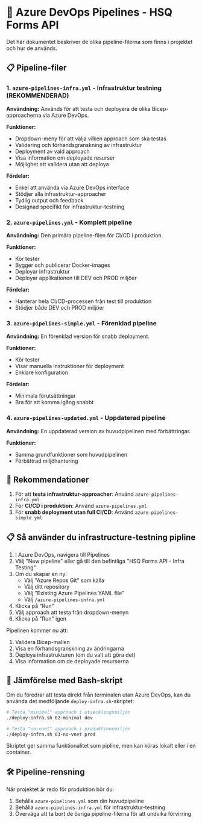 # 🚀 Azure DevOps Pipelines - HSQ Forms API

Det här dokumentet beskriver de olika pipeline-filerna som finns i projektet och hur de används.

## 📋 Pipeline-filer

### 1. `azure-pipelines-infra.yml` - Infrastruktur testning (REKOMMENDERAD)
**Användning:** Används för att testa och deployera de olika Bicep-approacherna via Azure DevOps.

**Funktioner:**
- Dropdown-meny för att välja vilken approach som ska testas
- Validering och förhandsgranskning av infrastruktur
- Deployment av vald approach
- Visa information om deployade resurser
- Möjlighet att validera utan att deploya

**Fördelar:**
- Enkel att använda via Azure DevOps interface
- Stödjer alla infrastruktur-approacher
- Tydlig output och feedback
- Designad specifikt för infrastruktur-testning

### 2. `azure-pipelines.yml` - Komplett pipeline
**Användning:** Den primära pipeline-filen för CI/CD i produktion.

**Funktioner:**
- Kör tester
- Bygger och publicerar Docker-images
- Deployar infrastruktur
- Deployar applikationen till DEV och PROD miljöer

**Fördelar:**
- Hanterar hela CI/CD-processen från test till produktion
- Stödjer både DEV och PROD miljöer

### 3. `azure-pipelines-simple.yml` - Förenklad pipeline
**Användning:** En förenklad version för snabb deployment.

**Funktioner:**
- Kör tester
- Visar manuella instruktioner för deployment
- Enklare konfiguration

**Fördelar:**
- Minimala förutsättningar
- Bra för att komma igång snabbt

### 4. `azure-pipelines-updated.yml` - Uppdaterad pipeline
**Användning:** En uppdaterad version av huvudpipelinen med förbättringar.

**Funktioner:**
- Samma grundfunktioner som huvudpipelinen
- Förbättrad miljöhantering

## 🎯 Rekommendationer

1. För att **testa infrastruktur-approacher**: Använd `azure-pipelines-infra.yml`
2. För **CI/CD i produktion**: Använd `azure-pipelines.yml`
3. För **snabb deployment utan full CI/CD**: Använd `azure-pipelines-simple.yml`

## 📋 Så använder du infrastructure-testning pipline

1. I Azure DevOps, navigera till Pipelines
2. Välj "New pipeline" eller gå till den befintliga "HSQ Forms API - Infra Testing"
3. Om du skapar en ny:
   - Välj "Azure Repos Git" som källa
   - Välj ditt repository
   - Välj "Existing Azure Pipelines YAML file"
   - Välj `/azure-pipelines-infra.yml`
4. Klicka på "Run"
5. Välj approach att testa från dropdown-menyn
6. Klicka på "Run" igen

Pipelinen kommer nu att:
1. Validera Bicep-mallen
2. Visa en förhandsgranskning av ändringarna
3. Deploya infrastrukturen (om du valt att göra det)
4. Visa information om de deployade resurserna

## 🔄 Jämförelse med Bash-skript

Om du föredrar att testa direkt från terminalen utan Azure DevOps, kan du använda det medföljande `deploy-infra.sh`-skriptet:

```bash
# Testa "minimal" approach i utvecklingsmiljön
./deploy-infra.sh 02-minimal dev

# Testa "no-vnet" approach i produktionsmiljön
./deploy-infra.sh 03-no-vnet prod
```

Skriptet ger samma funktionalitet som pipline, men kan köras lokalt eller i en container.

## 🛠️ Pipeline-rensning

När projektet är redo för produktion bör du:

1. Behålla `azure-pipelines.yml` som din huvudpipeline
2. Behålla `azure-pipelines-infra.yml` för infrastruktur-testning
3. Överväga att ta bort de övriga pipeline-filerna för att undvika förvirring
